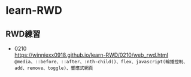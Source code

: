 # learn-RWD
## RWD練習<br>
* 0210<br>
https://winniexx0918.github.io/learn-RWD/0210/web_rwd.html <br>
`@media、::before、::after、:nth-child()、flex、javascript(輪播控制、add、remove、toggle)、響應式網頁`<br>
